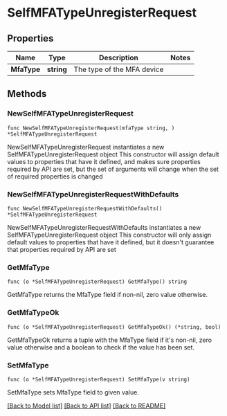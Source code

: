 # SelfMFATypeUnregisterRequest

## Properties

Name | Type | Description | Notes
------------ | ------------- | ------------- | -------------
**MfaType** | **string** | The type of the MFA device | 

## Methods

### NewSelfMFATypeUnregisterRequest

`func NewSelfMFATypeUnregisterRequest(mfaType string, ) *SelfMFATypeUnregisterRequest`

NewSelfMFATypeUnregisterRequest instantiates a new SelfMFATypeUnregisterRequest object
This constructor will assign default values to properties that have it defined,
and makes sure properties required by API are set, but the set of arguments
will change when the set of required properties is changed

### NewSelfMFATypeUnregisterRequestWithDefaults

`func NewSelfMFATypeUnregisterRequestWithDefaults() *SelfMFATypeUnregisterRequest`

NewSelfMFATypeUnregisterRequestWithDefaults instantiates a new SelfMFATypeUnregisterRequest object
This constructor will only assign default values to properties that have it defined,
but it doesn't guarantee that properties required by API are set

### GetMfaType

`func (o *SelfMFATypeUnregisterRequest) GetMfaType() string`

GetMfaType returns the MfaType field if non-nil, zero value otherwise.

### GetMfaTypeOk

`func (o *SelfMFATypeUnregisterRequest) GetMfaTypeOk() (*string, bool)`

GetMfaTypeOk returns a tuple with the MfaType field if it's non-nil, zero value otherwise
and a boolean to check if the value has been set.

### SetMfaType

`func (o *SelfMFATypeUnregisterRequest) SetMfaType(v string)`

SetMfaType sets MfaType field to given value.



[[Back to Model list]](../README.md#documentation-for-models) [[Back to API list]](../README.md#documentation-for-api-endpoints) [[Back to README]](../README.md)


